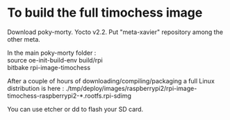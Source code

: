 # To build the full timochess image

Download poky-morty. Yocto v2.2.
Put "meta-xavier" repository among the other meta.

In the main poky-morty folder :  
source oe-init-build-env build/rpi  
bitbake rpi-image-timochess

After a couple of hours of downloading/compiling/packaging a full Linux distribution is here :    ./tmp/deploy/images/raspberrypi2/rpi-image-timochess-raspberrypi2-*.rootfs.rpi-sdimg 

You can use etcher or dd to flash your SD card.

